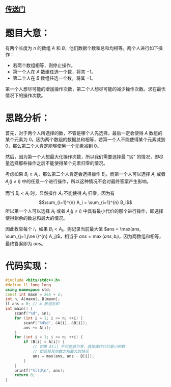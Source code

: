
## [传送门](https://www.luogu.com.cn/problem/AT_arc094_c)
# 题目大意：

有两个长度为 $n$ 的数组 $A$ 和 $B$，他们数据个数和总和均相等。两个人进行如下操作：

- 若两个数组相等，则停止操作。
- 第一个人在 $A$ 数组任选一个数，将其 $-1$。
- 第二个人在 $B$ 数组任选一个数，将其 $-1$。

第一个人想尽可能的增加操作次数，第二个人想尽可能的减少操作次数。求在最优情况下的操作次数。

# 思路分析：

首先，对于两个人所选择的数，不管是哪个人先选择，最后一定会使得 $A$ 数组的某个元素为 $0$。因为两个数组的数据总和相等，若第一个人不能使得某个元素减到 $0$，那么第二个人肯定能够使另一个元素减到 $0$。

然后，因为第一个人想最大化操作次数，所以我们需要选择最 "劣" 的情况，即尽量选择那些操作之后不能使得某个元素归零的情况。

考虑如果 $B_i \ge A_i$，那么第二个人肯定会选择操作 $B_i$，而第一个人可以选择 $A_i$ 或者 $A_j(j \neq i)$ 中的任意一个进行操作，所以这种情况不会对最终答案产生影响。

而当 $B_i < A_i$ 时，显然操作 $A_i$ 不能使得 $A_i$ 归零，因为有
$$\sum_{i=1}^{n} A_i = \sum_{i=1}^{n} B_i$$
所以第一个人可以选择 $A_i$ 或者 $A_j(j \neq i)$ 中具有最小代价的那个进行操作，即选择使得剩余的数总和最大的情况。

因此枚举每个 $i$，如果 $B_i < A_i$，则记录当前最大值 $ans = \max(ans, \sum_{j=1,j\ne i}^{n} A_j)$，相当于 $ans = \max(ans, b_i)$，因为两数组和相等，最终答案即为 $ans$。

# 代码实现：
```cpp
#include <bits/stdc++.h>
#define ll long long
using namespace std;
const int maxn = 2e5 + 2;
int n, A[maxn], B[maxn];
ll ans = 0; // A 数组总和
int main() {
	scanf("%d", &n);
	for (int i = 1; i <= n; ++i) {
		scanf("%d%d", &A[i], &B[i]);
		ans += A[i];
	}
	for (int i = 1; i <= n; ++i) {
		if (B[i] < A[i]) {
			// 如果 A[i] 不可能减为零，选择操作代价最小的数
			// 即选择其他数之和最大的情况
			ans = max(ans, ans - B[i]);
		}
	}
	printf("%lld\n", ans);
	return 0;
}


```
